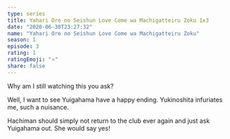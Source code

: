 ```yaml
---
type: series
title: Yahari Ore no Seishun Love Come wa Machigatteiru Zoku 1x3
date: "2020-06-30T23:27:32"
name: "Yahari Ore no Seishun Love Come wa Machigatteiru Zoku"
season: 1
episode: 3
rating: 1
ratingEmoji: "⭐️"
share: false
---
```


Why am I still watching this you ask?

Well, I want to see Yuigahama have a happy ending. Yukinoshita infuriates me, such a nuisance.

Hachiman should simply not return to the club ever again and just ask Yuigahama out. She would say yes!
